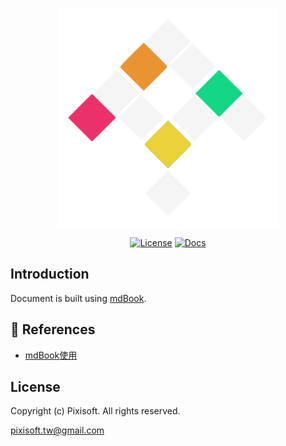 <p align="center">
  <img src="./etc/logo.png" />
  <p align="center">
  <a href="#"><img alt="License" src="https://img.shields.io/badge/License-Private-green.svg"/></a>
  <a href="https://github.com/Pixisoft/Documents/actions/workflows/docs.yml"><img alt="Docs" src="https://github.com/Pixisoft/Documents/actions/workflows/docs.yml/badge.svg"/></a>
  </p>
</p>

## Introduction

Document is built using [mdBook](https://github.com/rust-lang/mdBook).

## 🔗 References

* [mdBook使用](https://zhuanlan.zhihu.com/p/126202965)

## License

Copyright (c) Pixisoft. All rights reserved.

pixisoft.tw@gmail.com

